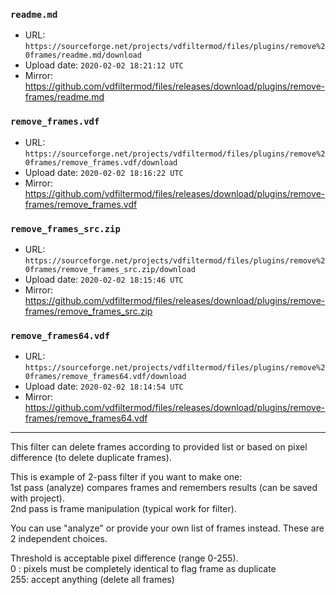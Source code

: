 ### `readme.md`

- URL: `https://sourceforge.net/projects/vdfiltermod/files/plugins/remove%20frames/readme.md/download`
- Upload date: `2020-02-02 18:21:12 UTC`
- Mirror: https://github.com/vdfiltermod/files/releases/download/plugins/remove-frames/readme.md


### `remove_frames.vdf`

- URL: `https://sourceforge.net/projects/vdfiltermod/files/plugins/remove%20frames/remove_frames.vdf/download`
- Upload date: `2020-02-02 18:16:22 UTC`
- Mirror: https://github.com/vdfiltermod/files/releases/download/plugins/remove-frames/remove_frames.vdf


### `remove_frames_src.zip`

- URL: `https://sourceforge.net/projects/vdfiltermod/files/plugins/remove%20frames/remove_frames_src.zip/download`
- Upload date: `2020-02-02 18:15:46 UTC`
- Mirror: https://github.com/vdfiltermod/files/releases/download/plugins/remove-frames/remove_frames_src.zip


### `remove_frames64.vdf`

- URL: `https://sourceforge.net/projects/vdfiltermod/files/plugins/remove%20frames/remove_frames64.vdf/download`
- Upload date: `2020-02-02 18:14:54 UTC`
- Mirror: https://github.com/vdfiltermod/files/releases/download/plugins/remove-frames/remove_frames64.vdf

---

This filter can delete frames according to provided list or based on pixel difference (to delete duplicate frames).  

This is example of 2-pass filter if you want to make one:  
1st pass (analyze) compares frames and remembers results (can be saved with project).  
2nd pass is frame manipulation (typical work for filter).  

You can use "analyze" or provide your own list of frames instead. These are 2 independent choices.  

Threshold is acceptable pixel difference (range 0-255).  
0 : pixels must be completely identical to flag frame as duplicate  
255: accept anything (delete all frames)  

